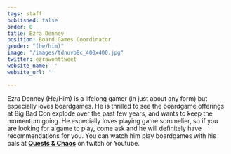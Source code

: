 ```yaml
---
tags: staff
published: false
order: 0
title: Ezra Denney
position: Board Games Coordinator
gender: "(he/him)"
image: "/images/tdnuvb8c_400x400.jpg"
twitter: ezrawonttweet
website_name: ''
website_url: ''

---
```

Ezra Denney (He/Him) is a lifelong gamer (in just about any form) but especially loves boardgames. He is thrilled to see the boardgame offerings at Big Bad Con explode over the past few years, and wants to keep the momentum going. He especially loves playing game sommelier, so if you are looking for a game to play, come ask and he will definitely have recommendations for you. You can watch him play boardgames with his pals at [**Quests & Chaos**](https://www.youtube.com/channel/UCHH6FUptua5O34hqPhQWSxw) on twitch or Youtube.